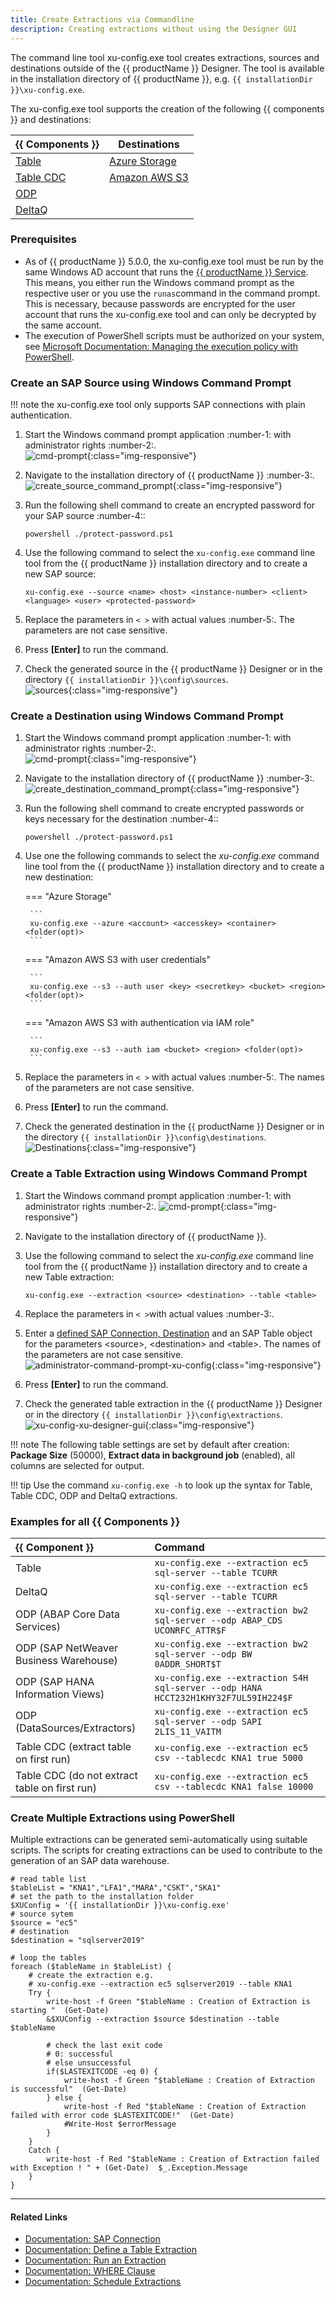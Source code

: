 ```yaml
---
title: Create Extractions via Commandline
description: Creating extractions without using the Designer GUI
---
```


The command line tool xu-config.exe tool creates extractions, sources and destinations outside of the {{ productName }} Designer.
The tool is available in the installation directory of {{ productName }}, e.g. `{{ installationDir }}\xu-config.exe`.

The xu-config.exe tool supports the creation of the following {{ components }} and destinations:

| {{ Components }} | Destinations |
| -------- | ------- |
| [Table](https://help.theobald-software.com/en/xtract-universal/table)  | [Azure Storage](https://help.theobald-software.com/en/xtract-universal/destinations/azure-storage#destination-details)   |
| [Table CDC](https://help.theobald-software.com/en/xtract-universal/table-cdc)  | [Amazon AWS S3](https://help.theobald-software.com/en/xtract-universal/destinations/amazon-aws-s3#destination-details)   |
| [ODP](https://help.theobald-software.com/en/xtract-universal/odp)   |    |
| [DeltaQ](https://help.theobald-software.com/en/xtract-universal/datasource-deltaq)  |   |


### Prerequisites

- As of {{ productName }} 5.0.0, the xu-config.exe tool must be run by the same Windows AD account that runs the [{{ productName }} Service](https://help.theobald-software.com/en/xtract-universal/advanced-techniques/service-account). 
This means, you either run the Windows command prompt as the respective user or you use the ```runas```command in the command prompt.
This is necessary, because passwords are encrypted for the user account that runs the xu-config.exe tool and can only be decrypted by the same account.
- The execution of PowerShell scripts must be authorized on your system, see [Microsoft Documentation: Managing the execution policy with PowerShell](https://docs.microsoft.com/en-us/powershell/module/microsoft.powershell.core/about/about_execution_policies?view=powershell-7.2#managing-the-execution-policy-with-powershell).


### Create an SAP Source using Windows Command Prompt

!!! note
    the xu-config.exe tool only supports SAP connections with plain authentication.

1. Start the Windows command prompt application :number-1: with administrator rights :number-2:. <br>
![cmd-prompt](../assets/images/xu/articles/cmd_prompt.png){:class="img-responsive"}
2. Navigate to the installation directory of {{ productName }} :number-3:. <br>
![create_source_command_prompt](../assets/images/xu/articles/create_source_command_prompt.png){:class="img-responsive"}
3. Run the following shell command to create an encrypted password for your SAP source :number-4:: 

	```
	powershell ./protect-password.ps1
	```
	
4. Use the following command to select the `xu-config.exe` command line tool from the {{ productName }} installation directory and to create a new SAP source: 

	```
	xu-config.exe --source <name> <host> <instance-number> <client> <language> <user> <protected-password>
	```
	
5. Replace the parameters in `< >` with actual values :number-5:. The parameters are not case sensitive.<br>
6. Press **[Enter]** to run the command. 
7. Check the generated source in the {{ productName }} Designer or in the directory `{{ installationDir }}\config\sources`.<br>
![sources](../assets/images/xu/articles/xu_manage_source_2.png){:class="img-responsive"}

### Create a Destination using Windows Command Prompt


1. Start the Windows command prompt application :number-1: with administrator rights :number-2:. <br>
![cmd-prompt](../assets/images/xu/articles/cmd_prompt.png){:class="img-responsive"}
2. Navigate to the installation directory of {{ productName }} :number-3:. <br>
![create_destination_command_prompt](../assets/images/xu/articles/create_destination_command_prompt.png){:class="img-responsive"}
3. Run the following shell command to create encrypted passwords or keys necessary for the destination :number-4:: 

	```
	powershell ./protect-password.ps1
	```

4. Use one the following commands to select the *xu-config.exe* command line tool from the {{ productName }} installation directory and to create a new destination: 

	=== "Azure Storage"

		```
		xu-config.exe --azure <account> <accesskey> <container> <folder(opt)>
		```

	=== "Amazon AWS S3 with user credentials"

		```
		xu-config.exe --s3 --auth user <key> <secretkey> <bucket> <region> <folder(opt)>
		```

	=== "Amazon AWS S3 with authentication via IAM role"

		```
		xu-config.exe --s3 --auth iam <bucket> <region> <folder(opt)>
		```

5. Replace the parameters in `< >` with actual values :number-5:. The names of the parameters are not case sensitive.<br>
6. Press **[Enter]** to run the command.
7. Check the generated destination in the {{ productName }} Designer or in the directory `{{ installationDir }}\config\destinations`.<br>
![Destinations](../assets/images/xu/articles/destinations_load_manage_shared.png){:class="img-responsive"}


### Create a Table Extraction using Windows Command Prompt

1. Start the Windows command prompt application :number-1: with administrator rights :number-2:. 
![cmd-prompt](../assets/images/xu/articles/cmd_prompt.png){:class="img-responsive"}
2. Navigate to the installation directory of {{ productName }}.
3. Use the following command to select the *xu-config.exe* command line tool from the {{ productName }} installation directory and to create a new Table extraction: 

	```
	xu-config.exe --extraction <source> <destination> --table <table>
	```

4. Replace the parameters in `< >`with actual values :number-3:. 
5. Enter a [defined SAP Connection, Destination](https://help.theobald-software.com/en/xtract-universal/introduction/backup-and-migration#configuration-files) and an SAP Table object for the parameters \<source\>, \<destination\> and \<table\>. 
The names of the parameters are not case sensitive. <br>
![administrator-command-prompt-xu-config](../assets/images/xu/articles/administrator-command-prompt-xu-config.png){:class="img-responsive"}
6. Press **[Enter]** to run the command. 
7. Check the generated table extraction in the {{ productName }} Designer or in the directory `{{ installationDir }}\config\extractions`.<br>
![xu-config-xu-designer-gui](../assets/images/xu/articles/xu-config-xu-designer-gui.png){:class="img-responsive"} 

!!! note
    The following table settings are set by default after creation: **Package Size** (50000), **Extract data in background job** (enabled), all columns are selected for output.

!!! tip
    Use the command `xu-config.exe -h` to look up the syntax for Table, Table CDC, ODP and DeltaQ extractions.

### Examples for all {{ Components }}

| {{ Component }} | Command |
| :------ |:--- | 
| Table | `xu-config.exe --extraction ec5 sql-server --table TCURR` |
| DeltaQ | `xu-config.exe --extraction ec5 sql-server --table TCURR` |
| ODP (ABAP Core Data Services)| `xu-config.exe --extraction bw2 sql-server --odp ABAP_CDS UCONRFC_ATTR$F` |
| ODP (SAP NetWeaver Business Warehouse)| `xu-config.exe --extraction bw2 sql-server --odp BW 0ADDR_SHORT$T` |
| ODP (SAP HANA Information Views)| `xu-config.exe --extraction S4H sql-server --odp HANA HCCT232H1KHY32F7UL59IH224$F` |
| ODP (DataSources/Extractors)| `xu-config.exe --extraction ec5 sql-server --odp SAPI 2LIS_11_VAITM` |
| Table CDC (extract table on first run)| `xu-config.exe --extraction ec5 csv --tablecdc KNA1 true 5000` |
| Table CDC (do not extract table on first run)| `xu-config.exe --extraction ec5 csv --tablecdc KNA1 false 10000` |

### Create Multiple Extractions using PowerShell

Multiple extractions can be generated semi-automatically using suitable scripts.
The scripts for creating extractions can be used to contribute to the generation of an SAP data warehouse. 


```shell title="PowerShell Script to Create Multiple Tbale Extractions"
# read table list
$tableList = "KNA1","LFA1","MARA","CSKT","SKA1"
# set the path to the installation folder
$XUConfig = '{{ installationDir }}\xu-config.exe'
# source sytem
$source = "ec5"
# destination
$destination = "sqlserver2019"

# loop the tables
foreach ($tableName in $tableList) {
    # create the extraction e.g.
    # xu-config.exe --extraction ec5 sqlserver2019 --table KNA1 
	Try {	    	        
		write-host -f Green "$tableName : Creation of Extraction is starting "  (Get-Date)            			
	    &$XUConfig --extraction $source $destination --table $tableName    
	    
	    # check the last exit code
	    # 0: successful
	    # else unsuccessful
	    if($LASTEXITCODE -eq 0) {                           
			write-host -f Green "$tableName : Creation of Extraction  is successful"  (Get-Date)            
	    } else {           
	        write-host -f Red "$tableName : Creation of Extraction failed with error code $LASTEXITCODE!"  (Get-Date)
	        #Write-Host $errorMessage
	    }                
	}
	Catch {
		write-host -f Red "$tableName : Creation of Extraction failed with Exception ! " + (Get-Date)  $_.Exception.Message
	}    	  
}
```



*****
#### Related Links
 - [Documentation: SAP Connection](https://help.theobald-software.com/en/xtract-universal/introduction/sap-connection#creating-an-sap-connection)
 - [Documentation: Define a Table Extraction](https://help.theobald-software.com/en/xtract-universal/getting-started/define-a-table-extraction#adding-tables)
 - [Documentation: Run an Extraction](https://help.theobald-software.com/en/xtract-universal/getting-started/run-an-extraction)
 - [Documentation: WHERE Clause](https://help.theobald-software.com/en/xtract-universal/table/where-clause)
 - [Documentation: Schedule Extractions](https://help.theobald-software.com/en/xtract-universal/execute-and-automate-extractions/call-via-scheduler)
 

